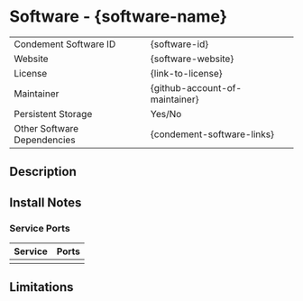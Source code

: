 # Software - {software-name}

<!--
Fill in the summary table for the software.

The {software-id} should be a unqiue string to identify the software package
within Condement. This is used in a number of places such as the Ansible folder
name and persistent storage folder name.

The website should show the URL of the site without the protocol prefix. Https
links should be used where possible. If the software does not have a website, a
link to the repository may be used instead. Software without a website or
public repository will not be accepted.

The license should be a link directly to the software website where possible.

The maintainer should be your own github username and a link to your profile.
This is so that you can be contacted in the event of any issues with the
software install. Software installs which are not maintained may be removed.

Persistent storage indicates if a persistent storage folder is configured so
that settings of the software are preserved across rebuilds.

Other software dependencies should list any other software install packages
which are required for this software to work correctly. For example, the
Kubernetes Dashboard software requires k8s to be enabled in order to work
correctly. This lets users know that the software must be enabled and likely
must be specified first in the software list.
-->

|                             |                                |
| --------------------------- | ------------------------------ |
| Condement Software ID       | {software-id}                  |
| Website                     | {software-website}             |
| License                     | {link-to-license}              |
| Maintainer                  | {github-account-of-maintainer} |
| Persistent Storage          | Yes/No                         |
| Other Software Dependencies | {condement-software-links}     |

## Description

<!--
Include a brief description of the software and what it is used for.
This can usually be retrieved from the website for the software.
-->

## Install Notes

<!--
Include any special notes about the install. For example, the golang software
package also installs a number of go pakcages which are used by the VSCode
golang extensionin order to reduce the time to configure the machine.
-->

### Service Ports

<!--
List any services which the software package installs. This should be in the format <port>/<protocol> (e.g. 80/tcp for
HTTP). If the service does not expose any services, this section can be removed.
-->

| Service | Ports |
| ------- | ----- |
|         |       |

## Limitations

<!--
Any limitations on usability of the software due to how it is installed should
be listed here.
-->